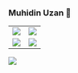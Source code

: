 ### Muhidin Uzan 👋
<table class="center">
<td><a href="https://instagram.com/muhiddinuzan">
<img src="https://img.shields.io/badge/Instagram-b3411b?style=for-the-badge&logo=instagram&logoColor=white">
</a> 
<td><a href="https://twitter.com/muhiddinuzan">
<img src="https://img.shields.io/badge/Twitter-1DA1F2?style=for-the-badge&logo=twitter&logoColor=white">
</a>
  <tr>
<td><a href="https://www.linkedin.com/in/muhiddinuzan/">
<img src="https://img.shields.io/badge/LinkedIn-0077B5?style=for-the-badge&logo=linkedin&logoColor=white">
</a> 
<td><a href="mailto:muhiddinuzan@outlook.com">
<img src="https://img.shields.io/badge/Outlook-110d7a?style=for-the-badge&logo=gmail&logoColor=white">
</a>
  </tr>
</table>
<img align="center" src="https://github-readme-stats.vercel.app/api?username=muhiddinuzan&theme=blue-green">
